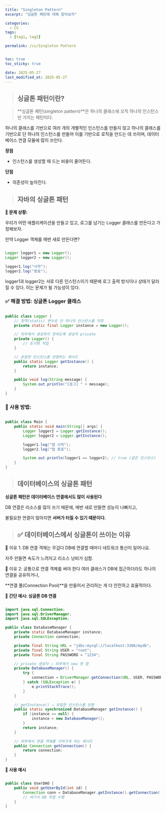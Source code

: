 ```yaml
---
title: "Singleton Pattern"
excerpt: "싱글톤 패턴에 대해 알아보자"

categories:
  - CS
tags:
  - [tag1, tag2]

permalink: /cs/Singleton Pattern


toc: true
toc_sticky: true

date: 2025-05-27
last_modified_at: 2025-05-27
---
```

>## **싱글톤 패턴이란?**

> **싱글톤 패턴(singleton pattern)**은 하나의 클래스에 오직 하나의 인스턴스만 가지는 패턴이다.

하나의 클래스를 기반으로 여러 개의 개별적인 인스턴스를 만들지 않고 하나의 클래스를 기반으로 단 하나의 인스턴스를 만들어 이를 기반으로 로직을 만드는 데 쓰이며, 데이터베이스 연결 모듈에 많이 쓰인다.

**장점**
- 인스턴스를 생성할 때 드는 비용이 줄어든다.

**단점**
- 의존성이 높아진다.

>## 자바의 싱글톤 패턴

**🎯 문제 상황:**

우리가 어떤 애플리케이션을 만들고 있고, 로그를 남기는 Logger 클래스를 만든다고 가정해보자.

만약 Logger 객체를 매번 새로 만든다면?

```java

Logger logger1 = new Logger();
Logger logger2 = new Logger();

logger1.log("시작");
logger2.log("종료");
```

logger1과 logger2는 서로 다른 인스턴스이기 때문에 로그 출력 방식이나 상태가 달라질 수 있다. 이는 문제가 될 가능성이 있다.

### ✅ 해결 방법: 싱글톤 Logger 클래스 

```java

public class Logger {
    // 정적(static) 변수로 단 하나의 인스턴스를 저장
    private static final Logger instance = new Logger();

    // 외부에서 생성하지 못하도록 생성자 private
    private Logger() {
        // 초기화 작업
    }

    // 유일한 인스턴스를 반환하는 메서드
    public static Logger getInstance() {
        return instance;
    }

    public void log(String message) {
        System.out.println("[로그] " + message);
    }
}
```

### 🔧 사용 방법:

```java

public class Main {
    public static void main(String[] args) {
        Logger logger1 = Logger.getInstance();
        Logger logger2 = Logger.getInstance();

        logger1.log("앱 시작");
        logger2.log("앱 종료");

        System.out.println(logger1 == logger2); // true (같은 인스턴스)
    }
}
```

>## 데이터베이스의 싱글톤 패턴

**싱글톤 패턴은 데이터베이스 연결에서도 많이 사용된다**

DB 연결은 리소스를 많이 쓰기 때문에, 매번 새로 만들면 성능이 나빠지고, 

불필요한 연결이 많아지면 **서버가 터질 수 있기 때문이다.**

>## ✅ 데이터베이스에서 싱글톤이 쓰이는 이유

📌 이유 1: DB 연결 객체는 무겁다
DB에 연결할 때마다 네트워크 통신이 일어나요.

자주 만들면 속도가 느려지고 리소스 낭비가 심함.

📌 이유 2: 공통으로 연결 객체를 써야 한다
여러 클래스가 DB에 접근하더라도 하나의 연결을 공유하거나,

**연결 풀(Connection Pool)**을 만들어서 관리하는 게 더 안전하고 효율적이다.

**🎯 간단 예시: 싱글톤 DB 연결**
```java

import java.sql.Connection;
import java.sql.DriverManager;
import java.sql.SQLException;

public class DatabaseManager {
    private static DatabaseManager instance;
    private Connection connection;

    private final String URL = "jdbc:mysql://localhost:3306/mydb";
    private final String USER = "root";
    private final String PASSWORD = "1234";

    // private 생성자 → 외부에서 new 못 함
    private DatabaseManager() {
        try {
            connection = DriverManager.getConnection(URL, USER, PASSWORD);
        } catch (SQLException e) {
            e.printStackTrace();
        }
    }

    // getInstance() → 유일한 인스턴스를 반환
    public static synchronized DatabaseManager getInstance() {
        if (instance == null) {
            instance = new DatabaseManager();
        }
        return instance;
    }

    // 외부에서 연결 객체를 가져가게 하는 메서드
    public Connection getConnection() {
        return connection;
    }
}
```
**🔧 사용 예시**
```java

public class UserDAO {
    public void getUserById(int id) {
        Connection conn = DatabaseManager.getInstance().getConnection();
        // 여기서 DB 작업 수행
    }
}
```


